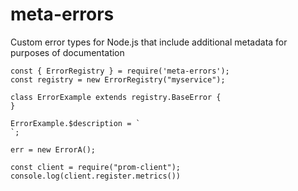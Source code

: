 # meta-errors
Custom error types for Node.js that include additional metadata for purposes of documentation

```
const { ErrorRegistry } = require('meta-errors');
const registry = new ErrorRegistry("myservice");

class ErrorExample extends registry.BaseError {
}

ErrorExample.$description = `
`;

err = new ErrorA();

const client = require("prom-client");
console.log(client.register.metrics())

```
